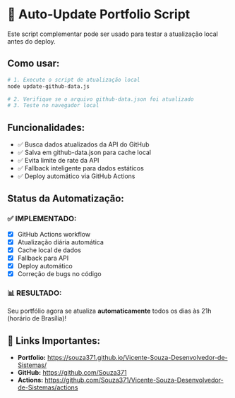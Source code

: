 # 🚀 Auto-Update Portfolio Script

Este script complementar pode ser usado para testar a atualização local antes do deploy.

## Como usar:

```bash
# 1. Execute o script de atualização local
node update-github-data.js

# 2. Verifique se o arquivo github-data.json foi atualizado
# 3. Teste no navegador local
```

## Funcionalidades:

- ✅ Busca dados atualizados da API do GitHub
- ✅ Salva em github-data.json para cache local  
- ✅ Evita limite de rate da API
- ✅ Fallback inteligente para dados estáticos
- ✅ Deploy automático via GitHub Actions

## Status da Automatização:

### ✅ **IMPLEMENTADO:**
- [x] GitHub Actions workflow
- [x] Atualização diária automática  
- [x] Cache local de dados
- [x] Fallback para API
- [x] Deploy automático
- [x] Correção de bugs no código

### 📊 **RESULTADO:**
Seu portfólio agora se atualiza **automaticamente** todos os dias às 21h (horário de Brasília)!

## 🔗 **Links Importantes:**
- **Portfolio:** https://souza371.github.io/Vicente-Souza-Desenvolvedor-de-Sistemas/
- **GitHub:** https://github.com/Souza371
- **Actions:** https://github.com/Souza371/Vicente-Souza-Desenvolvedor-de-Sistemas/actions